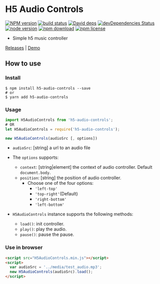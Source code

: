 # H5 Audio Controls

[![NPM version][npm-image]][npm-url]
[![build status][travis-image]][travis-url]
[![David deps][david-image]][david-url]
[![devDependencies Status][david-dev-image]][david-dev-url]
[![node version][node-image]][node-url]
[![npm download][download-image]][download-url]
[![npm license][license-image]][download-url]

[npm-image]: https://img.shields.io/npm/v/h5-audio-controls.svg?style=flat-square
[npm-url]: https://npmjs.org/package/h5-audio-controls
[travis-image]: https://img.shields.io/travis/cycdpo/h5-audio-controls.svg?style=flat-square
[travis-url]: https://travis-ci.org/cycdpo/h5-audio-controls
[david-image]: https://img.shields.io/david/cycdpo/h5-audio-controls.svg?style=flat-square
[david-url]: https://david-dm.org/cycdpo/h5-audio-controls
[david-dev-image]: https://david-dm.org/cycdpo/h5-audio-controls/dev-status.svg?style=flat-square
[david-dev-url]: https://david-dm.org/cycdpo/h5-audio-controls?type=dev
[node-image]: https://img.shields.io/badge/node.js-%3E=_6.0-green.svg?style=flat-square
[node-url]: http://nodejs.org/download/
[download-image]: https://img.shields.io/npm/dm/h5-audio-controls.svg?style=flat-square
[download-url]: https://npmjs.org/package/h5-audio-controls
[license-image]: https://img.shields.io/npm/l/h5-audio-controls.svg?style=flat-square


* Simple h5 music controller

[Releases](https://github.com/cycdpo/h5-audio-controls/releases) | [Demo](https://cycdpo.github.io/h5-audio-controls/)

## How to use
### Install
  ```shell
  $ npm install h5-audio-controls --save
  # or
  $ yarn add h5-audio-controls
  ```

### Usage
  ```javascript
  import H5AudioControls from 'h5-audio-controls';
  # OR
  let H5AudioControls = require('h5-audio-controls');
  ```

  ```javascript
  new H5AudioControls(audioSrc [, options])
  ```

* `audioSrc`: [string] a url to an audio file
* The `options` supports:
  * `context`: [string|element] the context of audio controller. Default `document.body`.
  * `position`: [string] the position of audio controller.
    * Choose one of the four options:
      * `'left-top'`
      * `'top-right'`(Default)
      * `'right-bottom'`
      * `'left-bottom'`

* `H5AudioControls` instance supports the following methods:
  * `load()`: init controller.
  * `play()`: play the audio.
  * `pause()`: pause the pause.

### Use in browser
```html
<script src="H5AudioControls.min.js"></script>
<script>
  var audioSrc = '../media/test_audio.mp3';
  new H5AudioControls(audioSrc).load();
</script>
```


